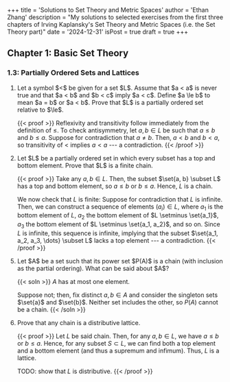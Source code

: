 +++
title = 'Solutions to Set Theory and Metric Spaces'
author = 'Ethan Zhang'
description = "My solutions to selected exercises from the first three chapters of Irving Kaplansky's Set Theory and Metric Spaces (i.e. the Set Theory part)"
date = '2024-12-31'
isPost = true
draft = true
+++

## Chapter 1: Basic Set Theory

### 1.3: Partially Ordered Sets and Lattices

<ol>
<li>
Let a symbol $<$ be given for a set $L$.
   Assume that $a < a$ is never true and that $a < b$ and $b < c$ imply $a < c$.
   Define $a \le b$ to mean $a = b$ or $a < b$.
   Prove that $L$ is a partially ordered set relative to $\le$.

{{< proof >}}
Reflexivity and transitivity follow immediately from the definition of $\le$.
To check antisymmetry, let $a, b \in L$ be such that $a \le b$ and $b \le a$.
Suppose for contradiction that $a \ne b$.
Then, $a < b$ and $b < a$, so transitivity of $<$ implies $a < a$ --- a contradiction.
{{< /proof >}}

</li>
<li>
Let $L$ be a partially ordered set in which every subset has a top and bottom element.
   Prove that $L$ is a finite chain.

{{< proof >}}
Take any $a, b \in L$.
Then, the subset $\set{a, b} \subset L$ has a top and bottom element, so $a \le b$ or $b \le a$.
Hence, $L$ is a chain.

We now check that $L$ is finite:
Suppose for contradiction that $L$ is infinite.
Then, we can construct a sequence of elements $(a_i) \in L$, where $a_1$ is the bottom element of $L$, $a_2$ the bottom element of $L \setminus \set{a_1}$, $a_3$ the bottom element of $L \setminus \set{a_1, a_2}$, and so on.
Since $L$ is infinite, this sequence is infinite, implying that the subset $\set{a_1, a_2, a_3, \dots} \subset L$ lacks a top element --- a contradiction.
{{< /proof >}}

</li>
<li value="5">
Let $A$ be a set such that its power set $P(A)$ is a chain (with inclusion as the partial ordering).
What can be said about $A$?

{{< soln >}}
$A$ has at most one element.

Suppose not; then, fix distinct $a, b \in A$ and consider the singleton sets $\set{a}$ and $\set{b}$.
Neither set includes the other, so $P(A)$ cannot be a chain.
{{< /soln >}}

</li>
<li>
Prove that any chain is a distributive lattice.

{{< proof >}}
Let $L$ be said chain.
Then, for any $a, b \in L$, we have $a \le b$ or $b \le a$.
Hence, for any subset $S \subset L$, we can find both a top element and a bottom element (and thus a supremum and infimum).
Thus, $L$ is a lattice.

TODO: show that $L$ is distributive.
{{< /proof >}}

</li>
</ol>
